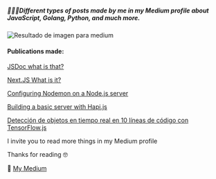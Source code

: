 ##### 🙋‍♂️🖖Different types of posts made by me in my Medium profile about JavaScript, Golang, Python, and much more.

![Resultado de imagen para medium](https://geniallysupport.zendesk.com/hc/article_attachments/360003784692/medium.jpeg)



#### Publications made:

[JSDoc what is that?](https://medium.com/@imanol_suarez?source=post_page-----1d2aa10d9635----------------------)

[Next.JS What is it?](https://medium.com/@imanol_suarez?source=post_page-----9cb2f4af8f27----------------------)

[Configuring Nodemon on a Node.js server](https://medium.com/front-end-weekly/configuring-nodemon-on-a-node-js-server-da9eed2eeb5)

[Building a basic server with Hapi.js](https://medium.com/@imanol_suarez?source=post_page-----f8d4f2b3456f----------------------)

[Detección de objetos en tiempo real en 10 líneas de código con TensorFlow.js](https://medium.com/@imanol_suarez?source=post_page-----a0ea199a1d12----------------------)

I invite you to read more things in my Medium profile

Thanks for reading 🤓

📖 [My Medium](https://medium.com/@imanol_suarez?source=post_header_lockup)
